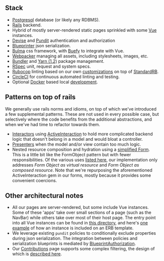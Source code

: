 ## Stack
* [Postgresql](https://www.postgresql.org/) database (or likely any RDBMS).
* [Rails](https://rubyonrails.org/) backend.
* Hybrid of mostly server-rendered static pages sprinkled with some [Vue](https://vuejs.org/) instances.
* [Devise](https://github.com/heartcombo/devise) and [Pundit](https://github.com/varvet/pundit) authentication and authorization
* [Blueprinter](https://github.com/procore/blueprinter) json serialization.
* [Bulma](https://bulma.io) css framework, with [Buefy](https://buefy.org) to integrate with Vue.
* [Webpacker](https://github.com/rails/webpacker) managing all assets, including stylesheets, images, etc.
* [Bundler](https://bundler.io/) and [Yarn (1.2)](https://yarnpkg.com/) package management.
* [RSpec](https://rspec.info/) unit, request and system specs.
* [Rubocop](https://github.com/rubocop/rubocop) linting based on our own [customizations](https://github.com/rubyforgood/mutual-aid/pull/935) on top of [StandardRB](https://github.com/testdouble/standard).
* [CircleCI](https://app.circleci.com/pipelines/github/rubyforgood/mutual-aid) for continuous automated linting and testing.
* Optional [Docker](https://www.docker.com/) based local [development](https://github.com/rubyforgood/mutual-aid/tree/main/bin/dev).

## Patterns on top of rails
We generally use rails norms and idioms, on top of which we've introduced a few supplemental patterns. These are not used in every possible case, but selectively where the code benefits from the additional abstractions, and when we've had time to refactor towards them.
* [Interactors](https://semaphoreci.com/community/tutorials/how-to-reduce-controller-bloat-with-interactors-in-ruby) using [ActiveInteraction](https://github.com/AaronLasseigne/active_interaction) to hold more complicated backend logic that doesn't belong in a model and would bloat a controller.
* [Presenters](https://github.com/rubyforgood/mutual-aid/pull/928#pullrequestreview-632650774) when the model and/or view contain too much logic.
* Nested resource composition and hydration using a [simplified Form](https://github.com/rubyforgood/mutual-aid/commit/6741565ffc265689f859e77932747f53e4c03051#diff-b29d1eb8e34d510b96985edf0d9211a2ad4f39df24e74adcbdc66c769db68547). This is a little bit like the FormObject pattern but with fewer responsibilities. Of the various uses [listed here](https://selleo.com/blog/essential-rubyonrails-patterns-form-objects), our implementation only addresses _Form Object as virtual resource_ and _Form Object as composed resource_. Note that we're repurposing the aforementioned ActiveInteraction gem in our forms, mostly because it provides some convenient coercions.

## Other architectural notes
* All our pages are server-rendered, but some include Vue instances. Some of these 'apps' take over small sections of a page (such as the NavBar) while others take over most of their host page. The entry point into all Vue instances can be found in [this directory](https://github.com/rubyforgood/mutual-aid/tree/main/app/javascript/vue_instances), and here's [one example](https://github.com/rubyforgood/mutual-aid/blob/main/app/views/asks/new.html.erb#L24) of how an instance is included on an ERB template.
* We leverage existing `pundit` policies to conditionally exclude properties during json serialization. The integration between policies and serialization blueprints is mediated by [BlueprintAuthorization](https://github.com/rubyforgood/mutual-aid/tree/main/app/blueprints/blueprint_authorization.rb).
* Our [Contributions](http://mutual-aid-demo.herokuapp.com/contributions) page supports some complex filtering, the design of which is [described here](doc/structure-of-contribution-filters.md).

